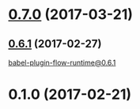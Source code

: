 <a name="0.7.0"></a>
# [0.7.0](https://github.com/christophehurpeau/babel-preset-flow-runtime/compare/v0.6.1...v0.7.0) (2017-03-21)


<a name="0.6.1"></a>
## [0.6.1](https://github.com/christophehurpeau/babel-preset-flow-runtime/compare/v0.1.0...v0.6.1) (2017-02-27)

babel-plugin-flow-runtime@0.6.1


<a name="0.1.0"></a>
# 0.1.0 (2017-02-21)
